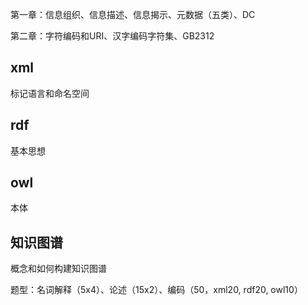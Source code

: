 第一章：信息组织、信息描述、信息揭示、元数据（五类）、DC

第二章：字符编码和URI、汉字编码字符集、GB2312

## xml

标记语言和命名空间

## rdf

基本思想

## owl

本体

## 知识图谱

概念和如何构建知识图谱

题型：名词解释（5x4）、论述（15x2）、编码（50，xml20, rdf20, owl10）
